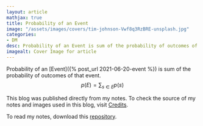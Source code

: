 ```yaml
---
layout: article
mathjax: true
title: Probability of an Event
image: "/assets/images/covers/tim-johnson-Vwf8q3RzBRE-unsplash.jpg"
categories:
- DM
desc: Probability of an Event is sum of the probability of outcomes of that event. 
imagealt: Cover Image for article
---
```


Probability of an [Event]({% post_url 2021-06-20-event %}) is sum of the probability of outcomes of that event.
$$p(E) = \sum_{s \in E} p(s)$$

































































































































































































































































































































































































This blog was published directly from my notes.
To check the source of my notes and images used in this blog, visit <a href="/credits.html" target="_blank">Credits</a>.

To read my notes, download this <a href="https://github.com/bovem/CS" target="blank">repository</a>.